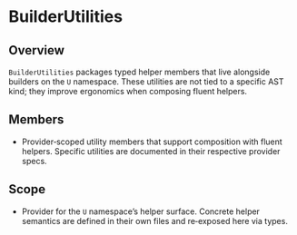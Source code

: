 # BuilderUtilities

## Overview

`BuilderUtilities` packages typed helper members that live alongside builders on
the `U` namespace. These utilities are not tied to a specific AST kind; they
improve ergonomics when composing fluent helpers.

## Members

- Provider‑scoped utility members that support composition with fluent helpers.
  Specific utilities are documented in their respective provider specs.

## Scope

- Provider for the `U` namespace’s helper surface. Concrete helper semantics are
  defined in their own files and re‑exposed here via types.
